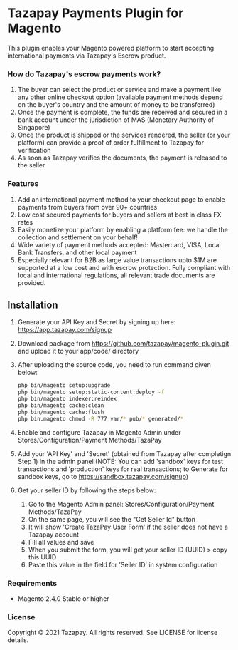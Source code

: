 # Tazapay Payments Plugin for Magento

This plugin enables your Magento powered platform to start accepting international payments via Tazapay's Escrow product.


### How do Tazapay's escrow payments work?
1. The buyer can select the product or service and make a payment like any other online checkout option (available payment methods depend on the buyer's country and the amount of money to be transferred)
2. Once the payment is complete, the funds are received and secured in a bank account under the jurisdiction of MAS (Monetary Authority of Singapore)
3. Once the product is shipped or the services rendered, the seller (or your platform) can provide a proof of order fulfillment to Tazapay for verification
4. As soon as Tazapay verifies the documents, the payment is released to the seller

### Features
1. Add an international payment method to your checkout page to enable payments from buyers from over 90+ countries
2. Low cost secured payments for buyers and sellers at best in class FX rates
3. Easily monetize your platform by enabling a platform fee: we handle the collection and settlement on your behalf!
4. Wide variety of payment methods accepted: Mastercard, VISA, Local Bank Transfers, and other local payment
5. Especially relevant for B2B as large value transactions upto $1M are supported at a low cost and with escrow protection. Fully compliant with local and international regulations, all relevant trade documents are provided.

## Installation
1. Generate your API Key and Secret by signing up here: https://app.tazapay.com/signup
2. Download package from https://github.com/tazapay/magento-plugin.git and upload it to your app/code/ directory
3. After uploading the source code, you need to run command given below:
	```bash
    php bin/magento setup:upgrade
    php bin/magento setup:static-content:deploy -f
    php bin/magento indexer:reindex
    php bin/magento cache:clean
    php bin/magento cache:flush
    php bin.magento chmod -R 777 var/* pub/* generated/*
    ```
    
4. Enable and configure Tazapay in Magento Admin under Stores/Configuration/Payment Methods/TazaPay
5. Add your 'API Key' and 'Secret' (obtained from Tazapay after completign Step 1) in the admin panel (NOTE: You can add 'sandbox' keys for test transactions and 'production' keys for real transactions; to Generate for sandbox keys, go to https://sandbox.tazapay.com/signup)
6. Get your seller ID by following the steps below: 
    1. Go to the Magento Admin panel: Stores/Configuration/Payment Methods/TazaPay
    2. On the same page, you will see the "Get Seller Id" button
    3. It will show 'Create TazaPay User Form' if the seller does not have a Tazapay account
    4. Fill all values and save
    5. When you submit the form, you will get your seller ID (UUID) > copy this UUID
    6. Paste this value in the field for 'Seller ID' in system configuration

### Requirements
- Magento 2.4.0 Stable or higher

### License
Copyright © 2021 Tazapay. All rights reserved. See LICENSE for license details.
